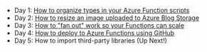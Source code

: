 
 - Day 1: [How to organize types in your Azure Function scripts](../How-to-organize-types-in-your-scripts)
 - Day 2: [How to resize an image uploaded to Azure Blog Storage](../Resizing-Images-Using-Azure-Functions)
 - Day 3: [How to "fan out" work so your Functions can scale](../Fan-out-workloads-in-Azure-Function-Apps)
 - Day 4: [How to deploy to Azure Functions using GitHub](../deploy-functions-from-github)
 - Day 5: How to import third-party libraries (Up Next!)
